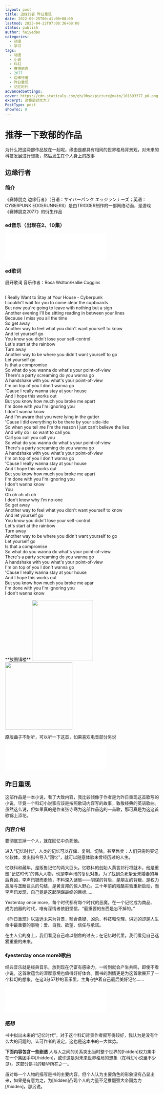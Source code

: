 ```yaml
---
layout: post
title: 边缘行者 昨日重现
date: 2022-09-25T00:41:00+08:00
lastmod: 2023-04-22T07:08:36+08:00
status: publish
author: heiyedao
categories: 
  - 动漫
  - 学习
tags: 
  - 动漫
  - 小说
  - 科幻
  - 赛博朋克
  - 2077
  - 边缘行者
  - 昨日重现
  - 记忆时代
advancedSettings: 
cover: https://cdn.staticaly.com/gh/0hyd/picture@main/101693377_p0.png
excerpt: 这番后劲太大了
PostType: post
showToc: 0
---
```


# 推荐一下致郁的作品
为什么把这两部作品放在一起呢，缘由是都具有相同的世界格局背景观，对未来的科技发展进行想象，然后发生在个人身上的故事

## 边缘行者

### 简介

《赛博朋克 边缘行者》（日语：サイバーパンク エッジランナーズ；英语：CYBERPUNK EDGERUNNERS）是由TRIGGER制作的一部网络动画，是游戏《赛博朋克2077》的衍生作品
### ed音乐（出现在2、10集）

<iframe frameborder="no" border="0" marginwidth="0" marginheight="0" width=330 height=86 src="//music.163.com/outchain/player?type=2&id=1496089152&auto=1&height=66"></iframe>

### ed歌词

<div class="mdui-panel" mdui-panel>
  <div class="mdui-panel-item">
    <div class="mdui-panel-item-header">展开歌词 音乐作者：Rosa Wslton/Hallie Coggins</div>
    <div class="mdui-panel-item-body">
      <p><br>I Really Want to Stay at Your House - Cyberpunk
<br>I couldn't wait for you to come clear the cupboards
<br>But now you're going to leave with nothing but a sign
<br>Another evening I'll be sitting reading in between your lines
<br>Because I miss you all the time
<br>So get away
<br>Another way to feel what you didn't want yourself to know
<br>And let yourself go
<br>You know you didn't lose your self-control
<br>Let's start at the rainbow
<br>Turn away
<br>Another way to be where you didn't want yourself to go
<br>Let yourself go
<br>Is that a compromise
<br>So what do you wanna do what's your point-of-view
<br>There's a party screaming do you wanna go
<br>A handshake with you what's your point-of-view
<br>I'm on top of you I don't wanna go
<br>'Cause I really wanna stay at your house
<br>And I hopе this works out
<br>But you know how much you broke me apart
<br>I'm done with you I'm ignoring you
<br>I don't wanna know
<br>And I'm awarе that you were lying in the gutter
<br>'Cause I did everything to be there by your side-ide
<br>So when you tell me I'm the reason I just can't believe the lies
<br>And why do I so want to call you
<br>Call you call you call you
<br>So what do you wanna do what's your point-of-view
<br>There's a party screaming do you wanna go
<br>A handshake with you what's your point-of-view
<br>I'm on top of you I don't wanna go
<br>'Cause I really wanna stay at your house
<br>And I hope this works out
<br>But you know how much you broke me apart
<br>I'm done with you I'm ignoring you
<br>I don't wanna know
<br>You
<br>Oh oh oh oh oh
<br>I don't know why I'm no-one
<br>So get away
<br>Another way to feel what you didn't want yourself to know
<br>And let yourself go
<br>You know you didn't lose your self-control
<br>Let's start at the rainbow
<br>Turn away
<br>Another way to be where you didn't want yourself to go
<br>Let yourself go
<br>Is that a compromise
<br>So what do you wanna do what's your point-of-view
<br>There's a party screaming do you wanna go
<br>A handshake with you what's your point-of-view
<br>I'm on top of you I don't wanna go
<br>'Cause I really wanna stay at your house
<br>And I hope this works out
<br>But you know how much you broke me apar
<br>I'm done with you I'm ignoring you
<br>I don't wanna know</p>
    </div>
  </div>
</div>
**放图镇楼**
<img src="https://cdn.staticaly.com/gh/0hyd/picture@main/101621391_p0.jpg" height="200"/>
<img src="https://cdn.staticaly.com/gh/0hyd/picture@main/101688803_p0.jpg" height="220"/>

原版曲子不耐听，可以听一下这首，如果喜欢电音部分另说
<iframe frameborder="no" border="0" marginwidth="0" marginheight="0" width=330 height=86 src="//music.163.com/outchain/player?type=2&id=1990743306&auto=1&height=66"></iframe>

## 昨日重现
这部作品是一本小说，看了大致内容，我比较倾像于作者是为昨日重现这首歌写的小说，毕竟一个科幻小说家应该是按照歌词内容写的故事，致敬经典的英语歌曲。虽然这么说，但如果真的是作者张寺寒为这部作品选的一首歌，那可真是为这这首歌锦上添花。

### 内容介绍
要彻底忘掉一个人，就在回忆中杀死他。

进入“记忆时代”，人类的记忆可以存储、复制、切除，甚至售卖：人们只需购买记忆软体，发出指令导入“回忆”，就可以随意体验未曾经历过的人生。

忆联科和藏年，是贩售记忆的两大巨头。忆联科的创始人黄言邦行将就木，他是重塑“记忆时代”的伟大人物，也是李声讯的复仇对象。为了找到杀死挚爱未婚妻的幕后真凶，李声讯铤而走险，不料深入谜局——阴谋的背后，是朋友的背叛，是权力高层与垄断巨头的勾结，是黄言邦的惊人野心。三十年前的残酷实验重新启动，而李声讯发现，自己竟是这起阴谋最终的目标……

Yesterday once more，每个时代都有每个时代的恶魔。在一个记忆成为商品、成为凶器的时代，唯有深情者依旧坚信，“最重要的东西是忘不掉的。”

《昨日重现》以遥远未来为背景，糅合悬疑、凶杀、科技和伦理，讲述的却是人生命中最重要的事物：爱、自我、欲望、信任与承诺。

在主人公的身上，我们看见自己难以割舍的过去；在记忆时代里，我们看见自己迷雾重重的未来。

### 《yesterday once more》歌曲
经典音乐就是经典音乐，放到现在仍富有感染力，一听到就会产生共鸣，即使不看小说，这首歌蕴含的深厚意境也值得好好体会。而书的剧情更是为这首歌展开了一个科幻的想象，在这3分57秒的音乐里，主角守护着自己最后美好记忆……

<iframe frameborder="no" border="0" marginwidth="0" marginheight="0" width=330 height=86 src="//music.163.com/outchain/player?type=2&id=3986241&auto=1&height=66"></iframe>

### 感想
书中拟出未来的“记忆时代”，对于这个科幻背景作者叙写得较好，我认为是没有什么大的问题的，认可作者的设定，这也是这本书的一大优势。

**下面内容包含一些剧透**
人与人之间的关系突出当时整个世界的[hidden]权力集中在一个集团手中[/hidden]，或许这是对未来世界格局的想象（在科幻小说里不少见）。这部分是书的精华所在之一。

虽对每一个人物的描写是书的主要内容，但个人认为主要角色的形象没有凸显出来，如果是有意为之，为[hidden]凸现个人的力量不足推翻强大帝国势力[/hidden]，那另说。
